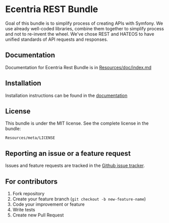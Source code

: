 Ecentria REST Bundle
=========================

Goal of this bundle is to simplify process of creating APIs with Symfony. We use already well-coded libraries, combine
them together to simplify process and not to re-invent the wheel. We've chose REST and HATEOS to have unified standards
of API requests and responses.

Documentation
-------------

Documentation for Ecentria Rest Bundle is in [Resources/doc/index.md](https://github.com/ecentria/CoreRestBundle/blob/master/Resources/doc/index.md)

Installation
------------

Installation instructions can be found in the [documentation](https://github.com/ecentria/CoreRestBundle/blob/master/Resources/doc/setup.md)

License
-------

This bundle is under the MIT license. See the complete license in the bundle:

    Resources/meta/LICENSE
    
Reporting an issue or a feature request
---------------------------------------

Issues and feature requests are tracked in the [Github issue tracker](https://github.com/ecentria/EcentriaRestBundle/issues).

For contributors
----------------

1. Fork repository
2. Create your feature branch (`git checkout -b new-feature-name`)
3. Code your improvement or feature
4. Write tests
5. Create new Pull Request